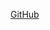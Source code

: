 [GitHub](http://github.com/Scoopala/markdown-portfolio/edit/add-images-links/_includes/03-links.md?pr=%2FScoopala%2Fmarkdown-portfolio%2Fpull%2F3)
